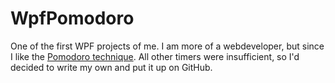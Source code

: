 WpfPomodoro
======

One of the first WPF projects of me. I am more of a webdeveloper, but since I like the  [Pomodoro technique](http://www.pomodorotechnique.com/). All other timers were insufficient, so I'd decided to write my own and put it up on GitHub.